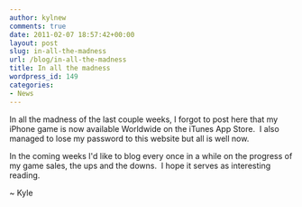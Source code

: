 ```yaml
---
author: kylnew
comments: true
date: 2011-02-07 18:57:42+00:00
layout: post
slug: in-all-the-madness
url: /blog/in-all-the-madness
title: In all the madness
wordpress_id: 149
categories:
- News
---
```


In all the madness of the last couple weeks, I forgot to post here that my iPhone game is now available Worldwide on the iTunes App Store.  I also managed to lose my password to this website but all is well now.

In the coming weeks I'd like to blog every once in a while on the progress of my game sales, the ups and the downs.  I hope it serves as interesting reading.

~ Kyle

